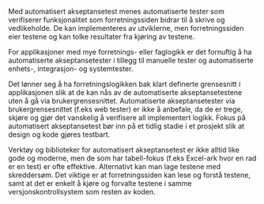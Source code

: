 Med automatisert akseptansetest menes automatiserte tester som verifiserer funksjonalitet som forretningssiden bidrar til å skrive og vedlikeholde. De kan implementeres av utviklerne, men forretningssiden eier testene og kan tolke resultater fra kjøring av testene.

For applikasjoner med mye forretnings- eller faglogikk er det fornuftig å ha automatiserte akseptansetester i tillegg til manuelle tester og automatiserte enhets-, integrasjon- og systemtester.

Det lønner seg å ha forretningslogikken bak klart definerte grensesnitt i applikasjonen slik at de kan nås av de automatiserte akseptansetestene uten å gå via brukergrensesnittet. Automatiserte akseptansetester via brukergrensesnittet (f.eks web tester) er ikke å anbefale, da de er trege, skjøre og gjør det vanskelig å verifisere all implementert logikk. Fokus på automatisert akseptansetest bør inn på et tidlig stadie i et prosjekt slik at design og kode gjøres testbart. 

Verktøy og biblioteker for automatisert akseptansetest er ikke alltid like gode og moderne, men de som har tabell-fokus (f.eks Excel-ark hvor en rad er en test) er ofte effektive. Alternativt kan man lage testene med skreddersøm. Det viktige er at forretningssiden kan lese og forstå testene, samt at det er enkelt å kjøre og forvalte testene i samme versjonskontrollsystem som resten av koden.